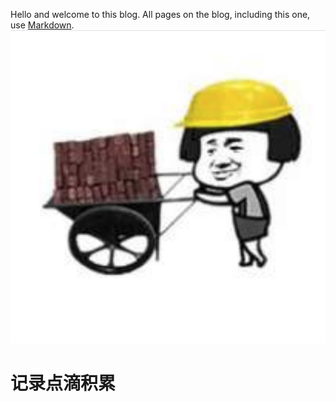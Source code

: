 Hello and welcome to this blog. All pages on the blog, including this one, use [Markdown](https://guides.github.com/features/mastering-markdown/). 
![My logo](./1.jpg)

# 记录点滴积累
